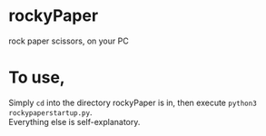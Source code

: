 # rockyPaper
rock paper scissors, on your PC

# To use,
Simply `cd` into the directory rockyPaper is in, then execute `python3 rockypaperstartup.py`.  
Everything else is self-explanatory.
